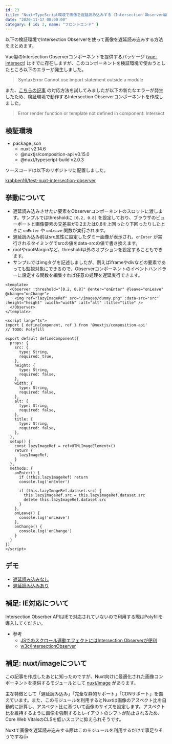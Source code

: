 ```yaml
---
id: 23
title: "Nuxt+TypeScript環境で画像を遅延読み込みする（Intersection Observer編）"
date: "2020-11-17 00:00:00"
category: { id: 2, name: "フロントエンド" }
---
```


以下の検証環境でIntersection Observerを使って画像を遅延読み込みする方法をまとめます。

<!--more-->

Vue製のIntersection Observerコンポーネントを提供するパッケージ ([vue-intersect](https://github.com/heavyy/vue-intersect)) はすでに存在しますが、このコンポーネントを検証環境で使おうとしたところ以下のエラーが発生しました。

> SyntaxError Cannot use import statement outside a module

また、[こちらの記事](https://zenn.dev/sengosha/articles/63a04ba5da5303e3993d) の対応方法を試してみましたが以下の新たなエラーが発生したため、検証環境で動作するIntersection Observerコンポーネントを作成しました。

> Error render function or template not defined in component: Intersect

## 検証環境

- package.json
  - nuxt v2.14.6
  - @nuxtjs/composition-api v0.15.0
  - @nuxt/typescript-build v2.0.3

ソースコードは以下のリポジトリに配置しました。

[krabben16/test-nuxt-intersection-observer](https://github.com/krabben16/test-nuxt-intersection-observer)

## 挙動について

- 遅延読み込みさせたい要素をObserverコンポーネントのスロットに渡します。サンプルではthresholdに `[0.2, 0.8]` を設定しており、ブラウザのビューポートと画像要素の交差率が0.2または0.8を上回ったり下回ったりしたときに `onEnter` や `onLeave` 関数が実行されます。
- 遅延読み込み前はsrc属性に設定したダミー画像が表示され、`onEnter` が実行されるタイミングでsrcの値をdata-srcの値で書き換えます。
- rootやrootMarginなど、threshold以外のオプションを設定することもできます。
- サンプルではimgタグを記述しましたが、例えばiframeやdivなどの要素であっても監視対象にできるので、Observerコンポーネントのイベントハンドラーに設定する関数を編集すれば任意の処理を遅延実行できます。

```vue
<template>
  <Observer :threshold="[0.2, 0.8]" @enter="onEnter" @leave="onLeave" @change="onChange">
    <img ref="lazyImageRef" src="/images/dummy.png" :data-src="src" :height="height" :width="width" :alt="alt" :title="title" />
  </Observer>
</template>

<script lang="ts">
import { defineComponent, ref } from '@nuxtjs/composition-api'
// TODO: Polyfill

export default defineComponent({
  props: {
    src: {
      type: String,
      required: true,
    },
    height: {
      type: String,
      required: false,
    },
    width: {
      type: String,
      required: false,
    },
    alt: {
      type: String,
      required: false,
    },
    title: {
      type: String,
      required: false,
    },
  },
  setup() {
    const lazyImageRef = ref<HTMLImageElement>()
    return {
      lazyImageRef,
    }
  },
  methods: {
    onEnter() {
      if (!this.lazyImageRef) return
      console.log('onEnter')

      if (this.lazyImageRef.dataset.src) {
        this.lazyImageRef.src = this.lazyImageRef.dataset.src
        delete this.lazyImageRef.dataset.src
      }
    },
    onLeave() {
      console.log('onLeave')
    },
    onChange() {
      console.log('onChange')
    }
  }
})
</script>
```

## デモ

- [遅延読み込みなし](https://test-nuxt-intersection-observer.netlify.app/)
- [遅延読み込みあり](https://test-nuxt-intersection-observer.netlify.app/observer)

## 補足: IE対応について

Intersection Obserber APIはIEで対応されていないので利用する際はPolyfillを導入してください。

- 参考
  - [JSでのスクロール連動エフェクトにはIntersection Observerが便利](https://ics.media/entry/190902/)
  - [w3c/IntersectionObserver](https://github.com/w3c/IntersectionObserver/tree/master/polyfill)

## 補足: nuxt/imageについて

この記事を作成したあとに知ったのですが、Nuxt向けに最適化された画像コンポーネントを提供するモジュールとして [nuxt/image](https://github.com/nuxt/image) があります。

主な特徴として「遅延読み込み」「完全な静的サポート」「CDNサポート」を備えています。また、このモジュールを利用するとNuxtは画像のアスペクト比を自動的に計算し、アスペクト比に基づいて画像のサイズを設定します。アスペクト比を維持するように画像を強制するとレイアウトのシフトが防止されるため、Core Web VitalsのCLSを低いスコアに抑えられそうです。

Nuxtで画像を遅延読み込みする際はこのモジュールを利用するだけで事足りそうですね👍
